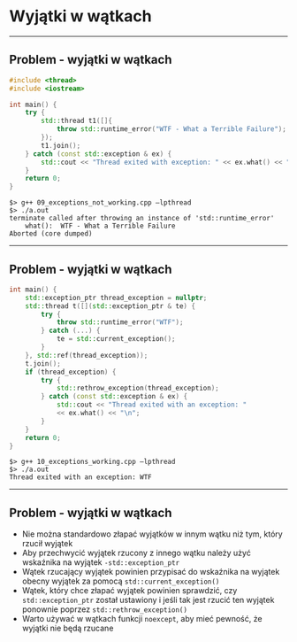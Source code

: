 <!-- .slide: data-background="#111111" -->

# Wyjątki w wątkach

___

## Problem - wyjątki w wątkach

```cpp
#include <thread>
#include <iostream>

int main() {
    try {
        std::thread t1([]{
            throw std::runtime_error("WTF - What a Terrible Failure");
        });
        t1.join();
    } catch (const std::exception & ex) {
        std::cout << "Thread exited with exception: " << ex.what() << "\n";
    }
    return 0;
}
```

```output
$> g++ 09_exceptions_not_working.cpp –lpthread
$> ./a.out
terminate called after throwing an instance of 'std::runtime_error'
    what():  WTF - What a Terrible Failure
Aborted (core dumped)
```
<!-- .element: class="fragment fade-in" -->

___
<!-- .slide: style="font-size: 0.85em" -->

## Problem - wyjątki w wątkach

```cpp
int main() {
    std::exception_ptr thread_exception = nullptr;
    std::thread t([](std::exception_ptr & te) {
        try {
            throw std::runtime_error("WTF");
        } catch (...) {
            te = std::current_exception();
        }
    }, std::ref(thread_exception));
    t.join();
    if (thread_exception) {
        try {
            std::rethrow_exception(thread_exception);
        } catch (const std::exception & ex) {
            std::cout << "Thread exited with an exception: "
            << ex.what() << "\n";
        }
    }
    return 0;
}
```

```output
$> g++ 10_exceptions_working.cpp –lpthread
$> ./a.out
Thread exited with an exception: WTF
```
<!-- .element: class="fragment fade-in" -->

___

## Problem - wyjątki w wątkach

* <!-- .element: class="fragment fade-in" --> Nie można standardowo złapać wyjątków w innym wątku niż tym, który rzucił wyjątek
* <!-- .element: class="fragment fade-in" --> Aby przechwycić wyjątek rzucony z innego wątku należy użyć wskaźnika na wyjątek <code>-std::exception_ptr</code>
* <!-- .element: class="fragment fade-in" --> Wątek rzucający wyjątek powinien przypisać do wskaźnika na wyjątek obecny wyjątek za pomocą <code>std::current_exception()</code>
* <!-- .element: class="fragment fade-in" --> Wątek, który chce złapać wyjątek powinien sprawdzić, czy <code>std::exception_ptr</code> został ustawiony i jeśli tak jest rzucić ten wyjątek ponownie poprzez <code>std::rethrow_exception()</code>
* <!-- .element: class="fragment fade-in" --> Warto używać w wątkach funkcji <code>noexcept</code>, aby mieć pewność, że wyjątki nie będą rzucane
